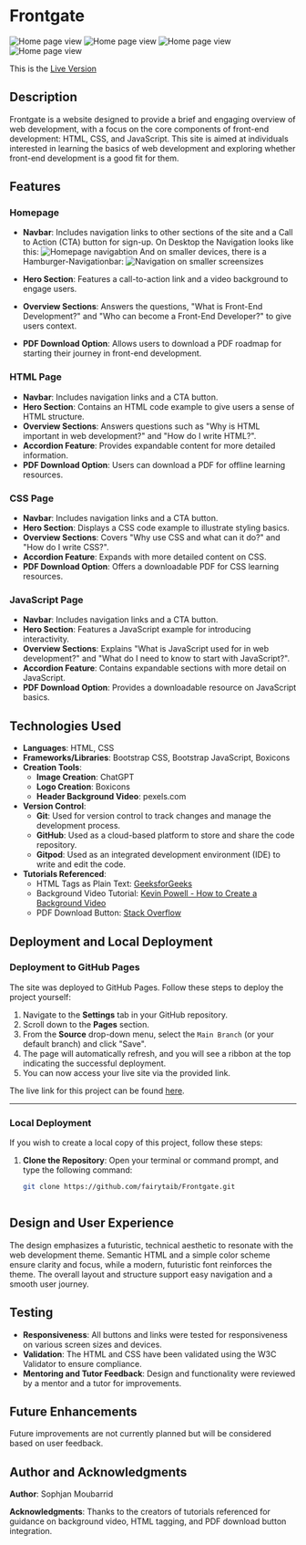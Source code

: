 # Frontgate

![Home page view](./readme_pictures/homepage.png)
![Home page view](./readme_pictures/homepage-two.png)
![Home page view](./readme_pictures/homepage-three.png)
![Home page view](./readme_pictures/all-devices.png)

This is the [Live Version](https://fairytaib.github.io/Frontgate/)

## Description
Frontgate is a website designed to provide a brief and engaging overview of web development, with a focus on the core components of front-end development: HTML, CSS, and JavaScript. This site is aimed at individuals interested in learning the basics of web development and exploring whether front-end development is a good fit for them.

## Features

### Homepage
- **Navbar**: Includes navigation links to other sections of the site and a Call to Action (CTA) button for sign-up.
On Desktop the Navigation looks like this:
![Homepage navigabtion](./readme_pictures/navigation-screenshot.png)
And on smaller devices, there is a Hamburger-Navigationbar:
![Navigation on smaller screensizes](./readme_pictures/navbar-hamburger-screenshot.png)

- **Hero Section**: Features a call-to-action link and a video background to engage users.
- **Overview Sections**: Answers the questions, "What is Front-End Development?" and "Who can become a Front-End Developer?" to give users context.
- **PDF Download Option**: Allows users to download a PDF roadmap for starting their journey in front-end development.
  
### HTML Page
- **Navbar**: Includes navigation links and a CTA button.
- **Hero Section**: Contains an HTML code example to give users a sense of HTML structure.
- **Overview Sections**: Answers questions such as "Why is HTML important in web development?" and "How do I write HTML?".
- **Accordion Feature**: Provides expandable content for more detailed information.
- **PDF Download Option**: Users can download a PDF for offline learning resources.

### CSS Page
- **Navbar**: Includes navigation links and a CTA button.
- **Hero Section**: Displays a CSS code example to illustrate styling basics.
- **Overview Sections**: Covers "Why use CSS and what can it do?" and "How do I write CSS?".
- **Accordion Feature**: Expands with more detailed content on CSS.
- **PDF Download Option**: Offers a downloadable PDF for CSS learning resources.

### JavaScript Page
- **Navbar**: Includes navigation links and a CTA button.
- **Hero Section**: Features a JavaScript example for introducing interactivity.
- **Overview Sections**: Explains "What is JavaScript used for in web development?" and "What do I need to know to start with JavaScript?".
- **Accordion Feature**: Contains expandable sections with more detail on JavaScript.
- **PDF Download Option**: Provides a downloadable resource on JavaScript basics.

## Technologies Used
- **Languages**: HTML, CSS
- **Frameworks/Libraries**: Bootstrap CSS, Bootstrap JavaScript, Boxicons
- **Creation Tools**:
  - **Image Creation**: ChatGPT
  - **Logo Creation**: Boxicons
  - **Header Background Video**: pexels.com
- **Version Control**:
  - **Git**: Used for version control to track changes and manage the development process.
  - **GitHub**: Used as a cloud-based platform to store and share the code repository.
  - **Gitpod**: Used as an integrated development environment (IDE) to write and edit the code.
- **Tutorials Referenced**:
  - HTML Tags as Plain Text: [GeeksforGeeks](https://www.geeksforgeeks.org/how-to-display-html-tags-as-plain-text-in-html/)
  - Background Video Tutorial: [Kevin Powell - How to Create a Background Video](https://www.youtube.com/watch?v=RIDA6elhmBU)
  - PDF Download Button: [Stack Overflow](https://stackoverflow.com)


## Deployment and Local Deployment

### Deployment to GitHub Pages
The site was deployed to GitHub Pages. Follow these steps to deploy the project yourself:

1. Navigate to the **Settings** tab in your GitHub repository.
2. Scroll down to the **Pages** section.
3. From the **Source** drop-down menu, select the `Main Branch` (or your default branch) and click "Save".
4. The page will automatically refresh, and you will see a ribbon at the top indicating the successful deployment.
5. You can now access your live site via the provided link.

The live link for this project can be found [here](https://fairytaib.github.io/Frontgate/).

---

### Local Deployment
If you wish to create a local copy of this project, follow these steps:

1. **Clone the Repository**:
  Open your terminal or command prompt, and type the following command:
    ```bash
    git clone https://github.com/fairytaib/Frontgate.git



## Design and User Experience
The design emphasizes a futuristic, technical aesthetic to resonate with the web development theme. Semantic HTML and a simple color scheme ensure clarity and focus, while a modern, futuristic font reinforces the theme. The overall layout and structure support easy navigation and a smooth user journey.

## Testing
- **Responsiveness**: All buttons and links were tested for responsiveness on various screen sizes and devices.
- **Validation**: The HTML and CSS have been validated using the W3C Validator to ensure compliance.
- **Mentoring and Tutor Feedback**: Design and functionality were reviewed by a mentor and a tutor for improvements.

## Future Enhancements
Future improvements are not currently planned but will be considered based on user feedback.

## Author and Acknowledgments
**Author**: Sophjan Moubarrid

**Acknowledgments**: Thanks to the creators of tutorials referenced for guidance on background video, HTML tagging, and PDF download button integration.

